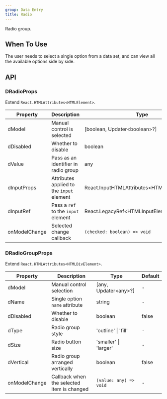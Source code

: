 ```yaml
---
group: Data Entry
title: Radio
---
```


Radio group.

## When To Use

The user needs to select a single option from a data set, and can view all the available options side by side.

## API

### DRadioProps

Extend `React.HTMLAttributes<HTMLElement>`.

<!-- prettier-ignore-start -->
| Property | Description | Type | Default | 
| --- | --- | --- | --- | 
| dModel | Manual control is selected | [boolean, Updater\<boolean\>?] | - |
| dDisabled | Whether to disable | boolean | false |
| dValue | Pass as an identifier in radio group | any  | - |
| dInputProps | Attributes applied to the `input` element | React.InputHTMLAttributes\<HTMLInputElement\>  | - |
| dInputRef | Pass a `ref` to the `input` element | React.LegacyRef\<HTMLInputElement\>  | - |
| onModelChange | Selected change callback | `(checked: boolean) => void` | - |
<!-- prettier-ignore-end -->

### DRadioGroupProps

Extend `React.HTMLAttributes<HTMLDivElement>`.

<!-- prettier-ignore-start -->
| Property | Description | Type | Default | 
| --- | --- | --- | --- | 
| dModel | Manual control selection | [any, Updater\<any\>?] | - |
| dName | Single option `name` attribute | string | - |
| dDisabled | Whether to disable | boolean | false |
| dType | Radio group style | 'outline' \| 'fill' | - |
| dSize | Radio button size | 'smaller' \| 'larger' | - |
| dVertical | Radio group arranged vertically | boolean | false |
| onModelChange | Callback when the selected item is changed | `(value: any) => void` | - |
<!-- prettier-ignore-end -->
